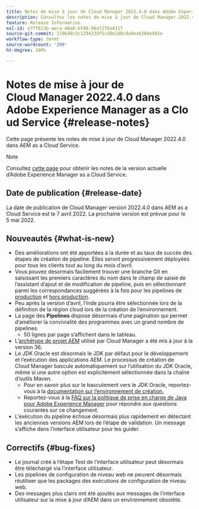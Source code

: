 ```yaml
---
title: Notes de mise à jour de Cloud Manager 2022.4.0 dans Adobe Experience Manager as a Cloud Service
description: Consultez les notes de mise à jour de Cloud Manager 2022.4.0 dans AEM as a Cloud Service.
feature: Release Information
exl-id: e7ff623b-aeca-40a6-bf48-98af270a4117
source-git-commit: 119648c5c1294339f5cd0e2d8c0a0ea6304edd2e
workflow-type: tm+mt
source-wordcount: '399'
ht-degree: 100%

---
```


# Notes de mise à jour de Cloud Manager 2022.4.0 dans Adobe Experience Manager as a Cloud Service {#release-notes}

Cette page présente les notes de mise à jour de Cloud Manager 2022.4.0 dans AEM as a Cloud Service.

>[!NOTE]
>
>Consultez [cette page](/help/release-notes/release-notes-cloud/release-notes-current.md) pour obtenir les notes de la version actuelle d’Adobe Experience Manager as a Cloud Service.

## Date de publication {#release-date}

La date de publication de Cloud Manager version 2022.4.0 dans AEM as a Cloud Service est le 7 avril 2022. La prochaine version est prévue pour le 5 mai 2022.

## Nouveautés {#what-is-new}

* Des améliorations ont été apportées à la durée et au taux de succès des étapes de création de pipeline. Elles seront progressivement déployées pour tous les clients tout au long du mois d’avril.
* Vous pouvez désormais facilement trouver une branche Git en saisissant les premiers caractères du nom dans le champ de saisie de l’assistant d’ajout et de modification de pipeline, puis en sélectionnant parmi les correspondances suggérées à la fois pour les pipelines de [production](/help/implementing/cloud-manager/configuring-pipelines/configuring-production-pipelines.md) et [hors production](/help/implementing/cloud-manager/configuring-pipelines/configuring-non-production-pipelines.md).
* Peu après la version d’avril, l’Inde pourra être sélectionnée lors de la définition de la région cloud lors de la création de l’environnement.
* La page des **Pipelines** dispose désormais d’une pagination qui permet d’améliorer la convivialité des programmes avec un grand nombre de pipelines.
   * 50 lignes par page s’affichent dans le tableau.
* L’[archétype de projet AEM](https://experienceleague.adobe.com/docs/experience-manager-core-components/using/developing/archetype/overview.html?lang=fr) utilisé par Cloud Manager a été mis à jour à la version 36.
* Le JDK Oracle est désormais le JDK par défaut pour le développement et l’exécution des applications AEM. Le processus de création de Cloud Manager bascule automatiquement sur l’utilisation du JDK Oracle, même si une autre option est explicitement sélectionnée dans la chaîne d’outils Maven.
   * Pour en savoir plus sur le basculement vers le JDK Oracle, reportez-vous à la [documentation sur l’environnement de création.](/help/implementing/cloud-manager/getting-access-to-aem-in-cloud/build-environment-details.md#using-java-support)
   * Reportez-vous à la [FAQ sur la politique de prise en charge de Java pour Adobe Experience Manager](https://experienceleague.adobe.com/docs/experience-manager-65/assets/Java_Policy_for_Adobe_Experience_Manager.pdf) pour répondre aux questions courantes sur ce changement.
* L’exécution du pipeline échoue désormais plus rapidement en détectant les anciennes versions AEM lors de l’étape de validation. Un message s’affiche dans l’interface utilisateur pour les guider.

## Correctifs {#bug-fixes}

* Le journal créé à l’étape Test de l’interface utilisateur peut désormais être téléchargé via l’interface utilisateur.
* Les pipelines de configuration de niveau web ne peuvent désormais réutiliser que les packages des exécutions de configuration de niveau web.
* Des messages plus clairs ont été ajoutés aux messages de l’interface utilisateur sur la mise à jour d’AEM dans un environnement obsolète.
